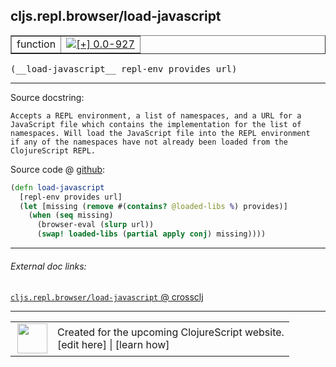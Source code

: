 ## cljs.repl.browser/load-javascript



 <table border="1">
<tr>
<td>function</td>
<td><a href="https://github.com/cljsinfo/cljs-api-docs/tree/0.0-927"><img valign="middle" alt="[+] 0.0-927" title="Added in 0.0-927" src="https://img.shields.io/badge/+-0.0--927-lightgrey.svg"></a> </td>
</tr>
</table>


 <samp>
(__load-javascript__ repl-env provides url)<br>
</samp>

---





Source docstring:

```
Accepts a REPL environment, a list of namespaces, and a URL for a
JavaScript file which contains the implementation for the list of
namespaces. Will load the JavaScript file into the REPL environment
if any of the namespaces have not already been loaded from the
ClojureScript REPL.
```


Source code @ [github](https://github.com/clojure/clojurescript/blob/r2755/src/clj/cljs/repl/browser.clj#L182-L192):

```clj
(defn load-javascript
  [repl-env provides url]
  (let [missing (remove #(contains? @loaded-libs %) provides)]
    (when (seq missing)
      (browser-eval (slurp url))
      (swap! loaded-libs (partial apply conj) missing))))
```

<!--
Repo - tag - source tree - lines:

 <pre>
clojurescript @ r2755
└── src
    └── clj
        └── cljs
            └── repl
                └── <ins>[browser.clj:182-192](https://github.com/clojure/clojurescript/blob/r2755/src/clj/cljs/repl/browser.clj#L182-L192)</ins>
</pre>

-->

---



###### External doc links:

[`cljs.repl.browser/load-javascript` @ crossclj](http://crossclj.info/fun/cljs.repl.browser/load-javascript.html)<br>

---

 <table>
<tr><td>
<img valign="middle" align="right" width="48px" src="http://i.imgur.com/Hi20huC.png">
</td><td>
Created for the upcoming ClojureScript website.<br>
[edit here] | [learn how]
</td></tr></table>

[edit here]:https://github.com/cljsinfo/cljs-api-docs/blob/master/cljsdoc/cljs.repl.browser/load-javascript.cljsdoc
[learn how]:https://github.com/cljsinfo/cljs-api-docs/wiki/cljsdoc-files

<!--

This information was too distracting to show to readers, but I'll leave it
commented here since it is helpful to:

- pretty-print the data used to generate this document
- and show how to retrieve that data



The API data for this symbol:

```clj
{:ns "cljs.repl.browser",
 :name "load-javascript",
 :signature ["[repl-env provides url]"],
 :history [["+" "0.0-927"]],
 :type "function",
 :full-name-encode "cljs.repl.browser/load-javascript",
 :source {:code "(defn load-javascript\n  [repl-env provides url]\n  (let [missing (remove #(contains? @loaded-libs %) provides)]\n    (when (seq missing)\n      (browser-eval (slurp url))\n      (swap! loaded-libs (partial apply conj) missing))))",
          :title "Source code",
          :repo "clojurescript",
          :tag "r2755",
          :filename "src/clj/cljs/repl/browser.clj",
          :lines [182 192]},
 :full-name "cljs.repl.browser/load-javascript",
 :docstring "Accepts a REPL environment, a list of namespaces, and a URL for a\nJavaScript file which contains the implementation for the list of\nnamespaces. Will load the JavaScript file into the REPL environment\nif any of the namespaces have not already been loaded from the\nClojureScript REPL."}

```

Retrieve the API data for this symbol:

```clj
;; from Clojure REPL
(require '[clojure.edn :as edn])
(-> (slurp "https://raw.githubusercontent.com/cljsinfo/cljs-api-docs/catalog/cljs-api.edn")
    (edn/read-string)
    (get-in [:symbols "cljs.repl.browser/load-javascript"]))
```

-->
